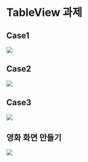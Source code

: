 # TableView 과제

## Case1

![](https://i.imgur.com/GCwtZ3g.png)

## Case2

![](https://i.imgur.com/S6V4irE.png)

## Case3

![](https://i.imgur.com/SeB2RDJ.gif)


## 영화 화면 만들기
![](https://i.imgur.com/JpdIW6d.gif)
